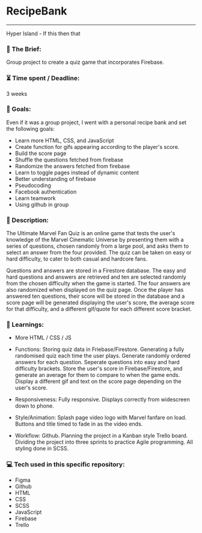 # RecipeBank

---

Hyper Island - If this then that

### :open_file_folder: The Brief:

Group project to create a quiz game that incorporates Firebase.


### :hourglass_flowing_sand: Time spent / Deadline:

3 weeks

### :dart: Goals:

Even if it was a group project, I went with a personal recipe bank and set the following goals:
- Learn more HTML, CSS, and JavaScript
- Create function for gifs appearing according to the player's score.
- Build the score page
- Shuffle the questions fetched from firebase
- Randomize the answers fetched from firebase
- Learn to toggle pages instead of dynamic content
- Better understanding of firebase
- Pseudocoding
- Facebook authentication
- Learn teamwork
- Using github in group

### :grimacing: Description:

The Ultimate Marvel Fan Quiz is an online game that tests the user's knowledge of the Marvel Cinematic Universe by presenting them with a series of questions, chosen randomly from a large pool, and asks them to select an answer from the four provided. The quiz can be taken on easy or hard difficulty, to cater to both casual and hardcore fans.

Questions and answers are stored in a Firestore database. The easy and hard questions and answers are retrieved and ten are selected randomly from the chosen difficulty when the game is started. The four answers are also randomized when displayed on the quiz page. Once the player has answered ten questions, their score will be stored in the database and a score page will be generated displaying the user's score, the average score for that difficulty, and a different gif/quote for each different score bracket.

### :blue_book: Learnings:

- More HTML / CSS / JS
- Functions:
    Storing quiz data in Friebase/Firestore.
    Generating a fully randomised quiz each time the user plays.
    Generate randomly ordered answers for each question.
    Seperate questions into easy and hard difficulty brackets.
    Store the user's score in Firebase/Firestore, and generate an average for them to compare to when the game ends.
    Display a different gif and text on the score page depending on the user's score.

- Responsiveness:
    Fully responsive.
    Displays correctly from widescreen down to phone.

- Style/Animation:
    Splash page video logo with Marvel fanfare on load.
    Buttons and title timed to fade in as the video ends.


- Workflow:
  Github.
  Planning the project in a Kanban style Trello board.
  Dividing the project into three sprints to practice Agile programming.
  All styling done in SCSS.

### :computer: Tech used in this specific repository:

- Figma
- Github
- HTML
- CSS
- SCSS
- JavaScript
- Firebase
- Trello
